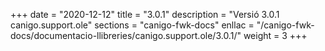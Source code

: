 +++
date        = "2020-12-12"
title       = "3.0.1"
description = "Versió 3.0.1 canigo.support.ole"
sections    = "canigo-fwk-docs"
enllac		= "/canigo-fwk-docs/documentacio-llibreries/canigo.support.ole/3.0.1/"
weight		= 3
+++
